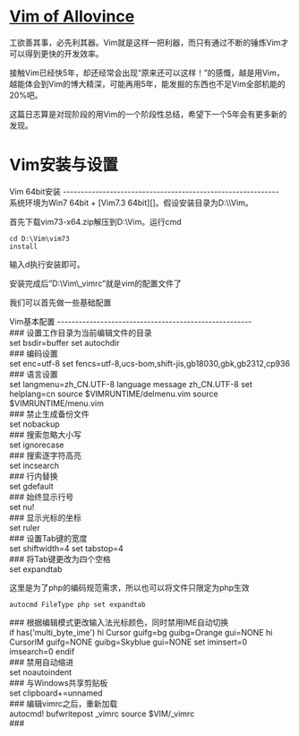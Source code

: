[Vim of Allovince](http://avnpc.com/pages/vim-of-allovince)
================

工欲善其事，必先利其器。Vim就是这样一把利器，而只有通过不断的锤炼Vim才可以得到更快的开发效率。

接触Vim已经快5年，却还经常会出现“原来还可以这样！”的感慨，越是用Vim，越能体会到Vim的博大精深，可能再用5年，能发掘的东西也不足Vim全部机能的20%吧。

这篇日志算是对现阶段的用Vim的一个阶段性总结，希望下一个5年会有更多新的发现。

<a id="vim安装与设置" name="vim安装与设置"></a>Vim安装与设置
============================================================

<div class="level1">
 

</div>
<a id="vim_64bit安装" name="vim_64bit安装"></a>Vim 64bit安装
------------------------------------------------------------

<div class="level2">
系统环境为Win7 64bit + [Vim7.3 64bit][]。假设安装目录为D:\\Vim。

首先下载vim73-x64.zip解压到D:\\Vim。运行cmd

    cd D:\Vim\vim73
    install

输入d执行安装即可。

安装完成后”D:\\Vim\\\_vimrc”就是vim的配置文件了

我们可以首先做一些基础配置

</div>
<a id="vim基本配置" name="vim基本配置"></a>Vim基本配置
------------------------------------------------------

<div class="level2">
 

</div>
### <a id="设置工作目录为当前编辑文件的目录" name="设置工作目录为当前编辑文件的目录"></a>设置工作目录为当前编辑文件的目录

<div class="level3">
    set bsdir=buffer
    set autochdir

</div>
### <a id="编码设置" name="编码设置"></a>编码设置

<div class="level3">
    set enc=utf-8
    set fencs=utf-8,ucs-bom,shift-jis,gb18030,gbk,gb2312,cp936

</div>
### <a id="语言设置" name="语言设置"></a>语言设置

<div class="level3">
    set langmenu=zh_CN.UTF-8
    language message zh_CN.UTF-8
    set helplang=cn
    source $VIMRUNTIME/delmenu.vim
    source $VIMRUNTIME/menu.vim

</div>
### <a id="禁止生成备份文件" name="禁止生成备份文件"></a>禁止生成备份文件

<div class="level3">
    set nobackup

</div>
### <a id="搜索忽略大小写" name="搜索忽略大小写"></a>搜索忽略大小写

<div class="level3">
    set ignorecase 

</div>
### <a id="搜索逐字符高亮" name="搜索逐字符高亮"></a>搜索逐字符高亮

<div class="level3">
    set incsearch

</div>
### <a id="行内替换" name="行内替换"></a>行内替换

<div class="level3">
    set gdefault

</div>
### <a id="始终显示行号" name="始终显示行号"></a>始终显示行号

<div class="level3">
    set nu!

</div>
### <a id="显示光标的坐标" name="显示光标的坐标"></a>显示光标的坐标

<div class="level3">
    set ruler

</div>
### <a id="设置tab键的宽度" name="设置tab键的宽度"></a>设置Tab键的宽度

<div class="level3">
    set shiftwidth=4
    set tabstop=4

</div>
### <a id="将tab键更改为四个空格" name="将tab键更改为四个空格"></a>将Tab键更改为四个空格

<div class="level3">
    set expandtab

这里是为了php的编码规范需求，所以也可以将文件只限定为php生效

    autocmd FileType php set expandtab

</div>
### <a id="根据编辑模式更改输入法光标颜色_同时禁用ime自动切换" name="根据编辑模式更改输入法光标颜色_同时禁用ime自动切换"></a>根据编辑模式更改输入法光标颜色，同时禁用IME自动切换

<div class="level3">
    if has('multi_byte_ime')
        hi Cursor guifg=bg guibg=Orange gui=NONE
        hi CursorIM guifg=NONE guibg=Skyblue gui=NONE
        set iminsert=0 imsearch=0
    endif

</div>
### <a id="禁用自动缩进" name="禁用自动缩进"></a>禁用自动缩进

<div class="level3">
    set noautoindent

</div>
### <a id="与windows共享剪贴板" name="与windows共享剪贴板"></a>与Windows共享剪贴板

<div class="level3">
    set clipboard+=unnamed

</div>
### <a id="编辑vimrc之后_重新加载" name="编辑vimrc之后_重新加载"></a>编辑vimrc之后，重新加载

<div class="level3">
    autocmd! bufwritepost _vimrc source $VIM/_vimrc

</div>
### <a id="设置配色方案" name="设置配

TRUNCATED!  Please download pandoc if you want to convert large files.">

  [Vim7.3 64bit]: http://code.google.com/p/vim-win3264/
    "http://code.google.com/p/vim-win3264/"



